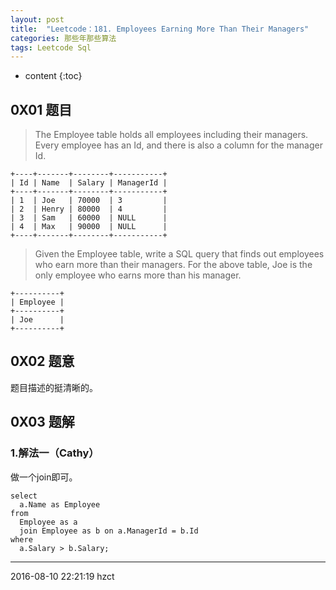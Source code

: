 ```yaml
---
layout: post
title:  "Leetcode：181. Employees Earning More Than Their Managers"
categories: 那些年那些算法
tags: Leetcode Sql
---
```


* content
{:toc}

## 0X01 题目

> The Employee table holds all employees including their managers. Every employee has an Id, and there is also a column for the manager Id.




```
+----+-------+--------+-----------+
| Id | Name  | Salary | ManagerId |
+----+-------+--------+-----------+
| 1  | Joe   | 70000  | 3         |
| 2  | Henry | 80000  | 4         |
| 3  | Sam   | 60000  | NULL      |
| 4  | Max   | 90000  | NULL      |
+----+-------+--------+-----------+
```

> Given the Employee table, write a SQL query that finds out employees who earn more than their managers. For the above table, Joe is the only employee who earns more than his manager.

```
+----------+
| Employee |
+----------+
| Joe      |
+----------+
```

## 0X02 题意

题目描述的挺清晰的。

## 0X03 题解

### 1.解法一（Cathy）

做一个join即可。

```
select
  a.Name as Employee
from
  Employee as a
  join Employee as b on a.ManagerId = b.Id
where
  a.Salary > b.Salary;
```

***
2016-08-10 22:21:19 hzct
